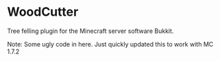 WoodCutter
==========

Tree felling plugin for the Minecraft server software Bukkit.

Note: Some ugly code in here. Just quickly updated this to work with MC 1.7.2
